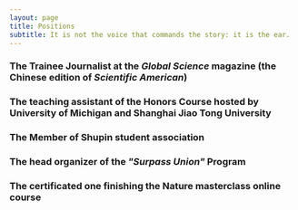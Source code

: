 ```yaml
---
layout: page
title: Positions
subtitle: It is not the voice that commands the story: it is the ear.
---
```


### The Trainee Journalist at the *Global Science* magazine (the Chinese edition of *Scientific American*)

### The teaching assistant of the Honors Course hosted by University of Michigan and Shanghai Jiao Tong University


### The Member of Shupin student association


### The head organizer of the *"Surpass Union"* Program


### The certificated one finishing the Nature masterclass online course



